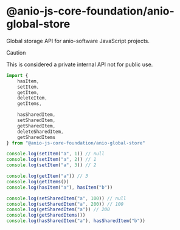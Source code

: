 # @anio-js-core-foundation/anio-global-store

Global storage API for anio-software JavaScript projects.

> [!CAUTION]
> This is considered a private internal API not for public use.

```js
import {
	hasItem,
	setItem,
	getItem,
	deleteItem,
	getItems,

	hasSharedItem,
	setSharedItem,
	getSharedItem,
	deleteSharedItem,
	getSharedItems
} from "@anio-js-core-foundation/anio-global-store"

console.log(setItem("a", 1)) // null
console.log(setItem("a", 2)) // 1
console.log(setItem("a", 3)) // 2

console.log(getItem("a")) // 3
console.log(getItems())
console.log(hasItem("a"), hasItem("b"))

console.log(setSharedItem("a", 100)) // null
console.log(setSharedItem("a", 200)) // 100
console.log(getSharedItem("a")) // 200
console.log(getSharedItems())
console.log(hasSharedItem("a"), hasSharedItem("b"))
```
